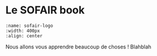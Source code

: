 # Le SOFAIR book

```{figure} img/sofair-logo.png
:name: sofair-logo
:width: 400px
:align: center
```

Nous allons vous apprendre beaucoup de choses ! Blahblah

```{tableofcontents}
```
